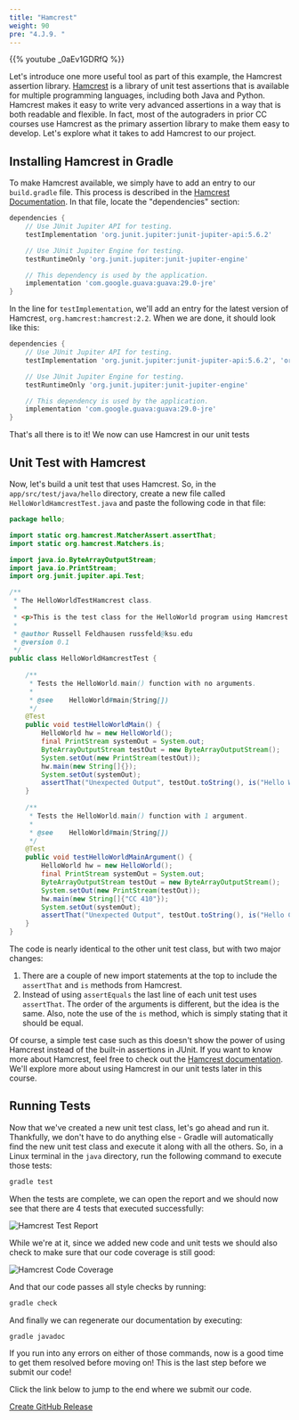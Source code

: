 ```yaml
---
title: "Hamcrest"
weight: 90
pre: "4.J.9. "
---
```


{{% youtube _0aEv1GDRfQ %}}

Let's introduce one more useful tool as part of this example, the Hamcrest assertion library. [Hamcrest](http://hamcrest.org/JavaHamcrest/) is a library of unit test assertions that is available for multiple programming languages, including both Java and Python. Hamcrest makes it easy to write very advanced assertions in a way that is both readable and flexible. In fact, most of the autograders in prior CC courses use Hamcrest as the primary assertion library to make them easy to develop. Let's explore what it takes to add Hamcrest to our project.

## Installing Hamcrest in Gradle

To make Hamcrest available, we simply have to add an entry to our `build.gradle` file. This process is described in the [Hamcrest Documentation](http://hamcrest.org/JavaHamcrest/distributables#using-hamcrest-in-a-gradle-project). In that file, locate the "dependencies" section:

```groovy
dependencies {
    // Use JUnit Jupiter API for testing.
    testImplementation 'org.junit.jupiter:junit-jupiter-api:5.6.2'

    // Use JUnit Jupiter Engine for testing.
    testRuntimeOnly 'org.junit.jupiter:junit-jupiter-engine'

    // This dependency is used by the application.
    implementation 'com.google.guava:guava:29.0-jre'
}
```

In the line for `testImplementation`, we'll add an entry for the latest version of Hamcrest, `org.hamcrest:hamcrest:2.2`. When we are done, it should look like this:

```groovy
dependencies {
    // Use JUnit Jupiter API for testing.
    testImplementation 'org.junit.jupiter:junit-jupiter-api:5.6.2', 'org.hamcrest:hamcrest:2.2'

    // Use JUnit Jupiter Engine for testing.
    testRuntimeOnly 'org.junit.jupiter:junit-jupiter-engine'

    // This dependency is used by the application.
    implementation 'com.google.guava:guava:29.0-jre'
}
```

That's all there is to it! We now can use Hamcrest in our unit tests

## Unit Test with Hamcrest

Now, let's build a unit test that uses Hamcrest. So, in the `app/src/test/java/hello` directory, create a new file called `HelloWorldHamcrestTest.java` and paste the following code in that file:

```java
package hello;

import static org.hamcrest.MatcherAssert.assertThat; 
import static org.hamcrest.Matchers.is;

import java.io.ByteArrayOutputStream;
import java.io.PrintStream;
import org.junit.jupiter.api.Test;

/** 
 * The HelloWorldTestHamcrest class.
 *
 * <p>This is the test class for the HelloWorld program using Hamcrest
 *
 * @author Russell Feldhausen russfeld@ksu.edu
 * @version 0.1
 */
public class HelloWorldHamcrestTest {
    
    /**
     * Tests the HelloWorld.main() function with no arguments.
     *
     * @see    HelloWorld#main(String[])
     */
    @Test 
    public void testHelloWorldMain() {
        HelloWorld hw = new HelloWorld();
        final PrintStream systemOut = System.out;
        ByteArrayOutputStream testOut = new ByteArrayOutputStream();
        System.setOut(new PrintStream(testOut));
        hw.main(new String[]{});
        System.setOut(systemOut);
        assertThat("Unexpected Output", testOut.toString(), is("Hello World\n"));
    }
  
    /**
     * Tests the HelloWorld.main() function with 1 argument.
     *
     * @see    HelloWorld#main(String[])
     */
    @Test 
    public void testHelloWorldMainArgument() {
        HelloWorld hw = new HelloWorld();
        final PrintStream systemOut = System.out;
        ByteArrayOutputStream testOut = new ByteArrayOutputStream();
        System.setOut(new PrintStream(testOut));
        hw.main(new String[]{"CC 410"});
        System.setOut(systemOut);
        assertThat("Unexpected Output", testOut.toString(), is("Hello CC 410\n"));
    }
}
```

The code is nearly identical to the other unit test class, but with two major changes:

1. There are a couple of new import statements at the top to include the `assertThat` and `is` methods from Hamcrest.
2. Instead of using `assertEquals` the last line of each unit test uses `assertThat`. The order of the arguments is different, but the idea is the same. Also, note the use of the `is` method, which is simply stating that it should be equal. 

Of course, a simple test case such as this doesn't show the power of using Hamcrest instead of the built-in assertions in JUnit. If you want to know more about Hamcrest, feel free to check out the [Hamcrest documentation](http://hamcrest.org/JavaHamcrest/). We'll explore more about using Hamcrest in our unit tests later in this course.

## Running Tests

Now that we've created a new unit test class, let's go ahead and run it. Thankfully, we don't have to do anything else - Gradle will automatically find the new unit test class and execute it along with all the others. So, in a Linux terminal in the `java` directory, run the following command to execute those tests:

```java
gradle test
```

When the tests are complete, we can open the report and we should now see that there are 4 tests that executed successfully:

![Hamcrest Test Report](/cc410/images/e1/20tests.png)

While we're at it, since we added new code and unit tests we should also check to make sure that our code coverage is still good:

![Hamcrest Code Coverage](/cc410/images/e1/20cov.png)

And that our code passes all style checks by running:

```java
gradle check
```

And finally we can regenerate our documentation by executing:

```java
gradle javadoc
```

If you run into any errors on either of those commands, now is a good time to get them resolved before moving on! This is the last step before we submit our code!

Click the link below to jump to the end where we submit our code.

[Create GitHub Release](../05-create-release)
